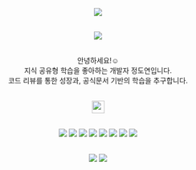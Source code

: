
<p align="center">
  <img src="https://github.com/doyeonjeong/doyeonjeong/assets/108422901/cde732d5-1842-4411-adaf-29627f91a7a8"><br><br>
</p>

<div align="center">
  <a href="https://hits.seeyoufarm.com"><img src="https://hits.seeyoufarm.com/api/count/incr/badge.svg?url=https%3A%2F%2Fgithub.com%2Fdoyeonjeong&count_bg=%234D76B1&title_bg=%23555555&icon=github.svg&icon_color=%23E7E7E7&title=Visited&edge_flat=false"/></a><br><br>
</div>

<div align="center">
  <p>
    안녕하세요!☺️ <br>
    지식 공유형 학습을 좋아하는 개발자 정도연입니다. <br>
    코드 리뷰를 통한 성장과, 공식문서 기반의 학습을 추구합니다.<br><br>
  </p>
</div>

<div align="center">
  <img height="25" src="https://github.com/doyeonjeong/doyeonjeong/assets/108422901/38f635b7-3e25-497f-9852-c10cc97e057a"/>
</div><br>

<div align="center">
  <p>
    <img src="https://img.shields.io/badge/Swift-F05138?&style=flat-square&logo=Swift&logoColor=white"/>
    <img src="https://img.shields.io/badge/SwiftUI-2C68B5?&style=flat-square&logo=Swift&logoColor=white"/>
    <img src="https://img.shields.io/badge/Xcode-147EFB?&style=flat-square&logo=Xcode&logoColor=white"/>
    <img src="https://img.shields.io/badge/Git-F05032?&style=flat-square&logo=Git&logoColor=white"/>
    <img src="https://img.shields.io/badge/GitHub-111111?&style=flat-square&logo=GitHub&logoColor=white"/>
    <img src="https://img.shields.io/badge/VSCode-007ACC?&style=flat-square&logo=VisualStudioCode&logoColor=white"/>
    <img src="https://img.shields.io/badge/Figma-ef8c7d?&style=flat-square&logo=Figma&logoColor=white"/>
    <img src="https://img.shields.io/badge/Illustrator-FF9A00?&style=flat-square&logo=AdobeIllustrator&logoColor=white"/><br><br>
  </p>
</div>

<div align="center">
  <img src="https://github-readme-stats.vercel.app/api?username=doyeonjeong&hide=contribs,prs&show_icons=true&theme=tokyonight"/>
  <img src="https://github-readme-stats.vercel.app/api/top-langs/?username=doyeonjeong&layout=compact&theme=tokyonight"/>
</div><br>
<!--
<div align="center">
  <img height="25" src="https://github.com/doyeonjeong/doyeonjeong/assets/108422901/4b44d5ed-e8a7-4ed5-bbcb-12169c52f696"/>
</div><br>

<div align="left">
  <h3> 앱 차단기 </h3>
  ▶️ <a href="https://github.com/doyeonjeong/BlockingAndHidingApp-iOS"> doyeonjeong/BlockingAndHidingApp-iOS </a><br><br>
  <p> UIKit + SwiftUI | 도파민 중독에서 벗어나기 위해 특정 앱을 일정 시간동안 차단시키는 앱 | 개인 프로젝트 기획,디자인,배포 </p>
  
  <h3> AppStore Search Tab </h3>
  ▶️ <a href="https://github.com/doyeonjeong/AppStoreCloneTest"> doyeonjeong/AppStoreCloneTest </a><br><br>
  <p> SwiftUI | 앱 스토어 검색 탭 화면 구현 </p>

  <h3> Netflix Home Tab </h3>
  ▶️ <a href="https://github.com/doyeonjeong/Netflix-iOS"> doyeonjeong/Netflix-iOS </a><br><br>
  <p> UIKit | CompositionalLayout 과 DiffableDataSourse 를 사용한 넷플릭스 홈 탭 레이아웃 구현 </p>
  
  <h3> Relax On - 수면 백색 소음 & 자연의 소리 </h3>
  ▶️ <a href="https://github.com/M1zz/RelaxOn"> M1zz/RelaxOn </a><br><br>
  <p> SwiftUI | 커스텀 ASMR 만들기 앱 | 팀 프로젝트 </p>
  
  <h3> ScreenTimeAPI Example </h3>
  ▶️ <a href="https://github.com/doyeonjeong/ScreenTimeAPI-Example"> doyeonjeong/ScreenTimeAPI-Example </a><br><br>
  <p> UIKit + SwiftUI | 앱 차단기 구현하기 전 ScreenTimeAPI를 테스트하기 위한 예제 </p>
  
  <h3> SwiftUI MVVM Example </h3>
  ▶️ <a href="https://github.com/doyeonjeong/SwiftUI-MVVM-Test"> doyeonjeong/SwiftUI-MVVM-Test </a><br><br>
  <p> SwiftUI | SwiftUI 에서 MVVM의 로직을 파악하기 위한 예제 프로젝트 </p>
  
  <h3> SwiftData Tutorial </h3>
  ▶️ <a href="https://github.com/doyeonjeong/SwiftData-Tutorial"> doyeonjeong/SwiftData-Tutorial </a><br><br>
  <p> KWDC23 Session 발표 | 한번에 SwiftData 사용 로직을 파악할 수 있는 스타터 프로젝트 </p>
  
  <h3> DYBlinkObject Open Source </h3>
  ▶️ <a href="https://github.com/BluePepper-iOS/DYBlinkObject"> BluePepper-iOS/DYBlinkObject </a><br><br>
  <p> CocoaPods, SPM | 깜박거리는 도형을 편리하게 만들기 위한 오픈 소스 제작 </p>
</div>
-->
